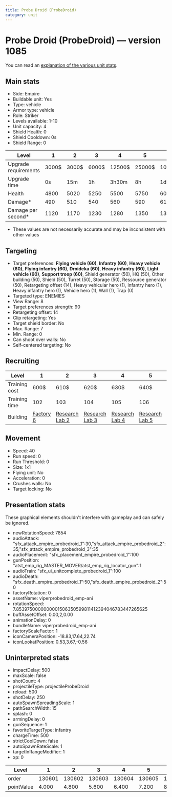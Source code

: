 ```yaml
---
title: Probe Droid (ProbeDroid)
category: unit
---
```


# Probe Droid (ProbeDroid) — version 1085

You can read an [explanation  of the various unit stats](unitexplained.md).

## Main stats

  * Side: Empire
  * Buildable unit: Yes
  * Type: vehicle
  * Armor type: vehicle
  * Role: Striker
  * Levels available: 1-10
  * Unit capacity: 4
  * Shield Health: 0
  * Shield Cooldown: 0s
  * Shield Range: 0

|Level               |1    |2    |3    |4     |5     |6      |7      |8      |9       |10      |
|--------------------|-----|-----|-----|------|------|-------|-------|-------|--------|--------|
|Upgrade requirements|3000$|3000$|6000$|12500$|25000$|100000$|160000$|320000$|1000000$|1750000$|
|Upgrade time        |0s   |15m  |1h   |3h30m |8h    |1d     |2d     |3d12h  |5d      |1w2d    |
|Health              |4800 |5020 |5250 |5500  |5750  |6020   |6310   |6610   |6920    |7250    |
|Damage*             |490  |510  |540  |560   |590   |610    |640    |670    |710     |740     |
|Damage per second*  |1120 |1170 |1230 |1280  |1350  |1390   |1460   |1530   |1620    |1690    |

* These values are not necessarily accurate and may be inconsistent with other values

## Targeting

  * Target preferences: **Flying vehicle (60)**, **Infantry (60)**, **Heavy vehicle (60)**, **Flying infantry (60)**, **Droideka (60)**, **Heavy infantry (60)**, **Light vehicle (60)**, **Support troop (60)**, Shield generator (50), HQ (50), Other building (50), Shield (50), Turret (50), Storage (50), Ressource generator (50), Retargeting offset (14), Heavy vehicular hero (1), Infantry hero (1), Heavy infantry hero (1), Vehicle hero (1), Wall (1), Trap (0)
  * Targeted type: ENEMIES
  * View Range: 8
  * Target preferences strength: 90
  * Retargeting offset: 14
  * Clip retargeting: Yes
  * Target shield border: No
  * Max. Range: 7
  * Min. Range: 0
  * Can shoot over walls: No
  * Self-centered targeting: No

## Recruiting

|Level        |1                              |2                                      |3                                      |4                                      |5                                      |6                                      |7                                      |8                                      |9                                      |10                                      |
|-------------|-------------------------------|---------------------------------------|---------------------------------------|---------------------------------------|---------------------------------------|---------------------------------------|---------------------------------------|---------------------------------------|---------------------------------------|----------------------------------------|
|Training cost|600$                           |610$                                   |620$                                   |630$                                   |640$                                   |660$                                   |680$                                   |800$                                   |840$                                   |920$                                    |
|Training time|102                            |103                                    |104                                    |105                                    |106                                    |107                                    |108                                    |112                                    |116                                    |120                                     |
|Building     |[Factory 6](empireFactory.html)|[Research Lab 2](empireOffenseLab.html)|[Research Lab 3](empireOffenseLab.html)|[Research Lab 4](empireOffenseLab.html)|[Research Lab 5](empireOffenseLab.html)|[Research Lab 6](empireOffenseLab.html)|[Research Lab 7](empireOffenseLab.html)|[Research Lab 8](empireOffenseLab.html)|[Research Lab 9](empireOffenseLab.html)|[Research Lab 10](empireOffenseLab.html)|

## Movement

  * Speed: 40
  * Run speed: 0
  * Run Threshold: 0
  * Size: 1x1
  * Flying unit: No
  * Acceleration: 0
  * Crushes walls: No
  * Target locking: No

## Presentation stats

These graphical elements shouldn't interfere with gameplay and can safely be ignored.

  * newRotationSpeed: 7854
  * audioAttack: "sfx_attack_empire_probedroid_1":30,"sfx_attack_empire_probedroid_2":35,"sfx_attack_empire_probedroid_3":35
  * audioPlacement: "sfx_placement_empire_probedroid_1":100
  * gunPosition: "atst_emp_rig_MASTER_MOVER/atst_emp_rig_locator_gun":1
  * audioTrain: "sfx_ui_unitcomplete_probedroid_1":100
  * audioDeath: "sfx_death_empire_probedroid_1":50,"sfx_death_empire_probedroid_2":50
  * factoryRotation: 0
  * assetName: viperprobedroid_emp-ani
  * rotationSpeed: 7.8539750000000001506350599811412394046783447265625
  * buffAssetOffset: 0.00,2,0.00
  * animationDelay: 0
  * bundleName: viperprobedroid_emp-ani
  * factoryScaleFactor: 1
  * iconCameraPosition: -18.83,17.64,22.74
  * iconLookatPosition: 0.53,3.67,-0.56

## Uninterpreted stats

  * impactDelay: 500
  * maxScale: false
  * shotCount: 4
  * projectileType: projectileProbeDroid
  * reload: 500
  * shotDelay: 250
  * autoSpawnSpreadingScale: 1
  * pathSearchWidth: 15
  * splash: 0
  * armingDelay: 0
  * gunSequence: 1
  * favoriteTargetType: infantry
  * chargeTime: 500
  * strictCoolDown: false
  * autoSpawnRateScale: 1
  * targetInRangeModifier: 1
  * xp: 0

|Level     |1     |2     |3     |4     |5     |6     |7     |8     |9     |10    |
|----------|------|------|------|------|------|------|------|------|------|------|
|order     |130601|130602|130603|130604|130605|130606|130607|130608|130609|130610|
|pointValue|4.000 |4.800 |5.600 |6.400 |7.200 |8.000 |8.800 |9.600 |10.400|12.000|

